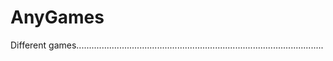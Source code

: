 # AnyGames
Different games..................................................................................................


